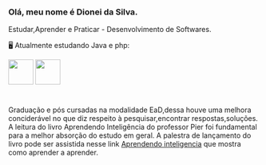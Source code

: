 ### Olá, meu nome é Dionei da Silva.
  Estudar,Aprender e Praticar - Desenvolvimento de Softwares.
 
  🖥️ Atualmente estudando Java e php:


 <img width='50' heigth='50' src="https://cdn.jsdelivr.net/gh/devicons/devicon/icons/java/java-original.svg" />   <img width='50' heigth='50' src="https://cdn.jsdelivr.net/gh/devicons/devicon/icons/php/php-original.svg" /> <link rel="stylesheet" href="https://cdn.jsdelivr.net/gh/devicons/devicon@v2.15.1/devicon.min.css">
 # 
 ####
Graduação e pós cursadas na modalidade EaD,dessa houve uma melhora conciderável no que diz respeito à pesquisar,encontrar respostas,soluções.
 A leitura do livro Aprendendo Inteligência do professor Pier foi fundamental para a melhor absorção do estudo em geral.
A palestra de lançamento do livro pode ser assistida nesse link [Aprendendo inteligencia](https://www.youtube.com/watch?v=RlSCoYwnxr4) que mostra como aprender a aprender.
 

            
          
           
          
          
          

